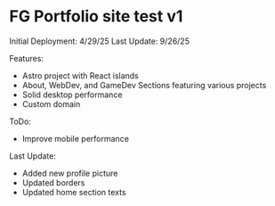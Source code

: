 # FG Portfolio site test v1

Initial Deployment: 4/29/25
Last Update: 9/26/25

Features:
- Astro project with React islands
- About, WebDev, and GameDev Sections featuring various projects
- Solid desktop performance
- Custom domain

ToDo:
- Improve mobile performance

Last Update:
- Added new profile picture
- Updated borders
- Updated home section texts